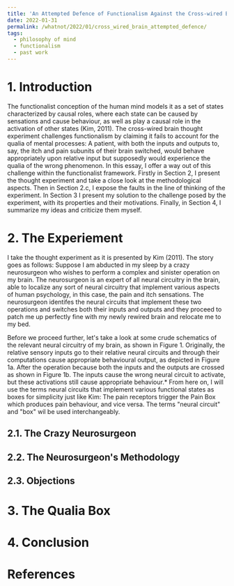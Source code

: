 ```yaml
---
title: 'An Attempted Defence of Functionalism Against the Cross-wired Brain Thought Experiment'
date: 2022-01-31
permalink: /whatnot/2022/01/cross_wired_brain_attempted_defence/
tags:
  - philosophy of mind
  - functionalism
  - past work
---
```


# 1. Introduction

The functionalist conception of the human mind models it as a set of states characterized by causal roles, where each state can be caused by sensations and cause behaviour, as well as play a causal role in the activation of other states (Kim, 2011). The cross-wired brain thought experiment challenges functionalism by claiming it fails to account for the qualia of mental processes: A patient, with both the inputs and outputs to, say, the itch and pain subunits of their brain switched, would behave appropriately upon relative input but supposedly would experience the qualia of the wrong phenomenon. In this essay, I offer a way out of this challenge within the functionalist framework. Firstly in Section 2, I present the thought experiment and take a close look at the methodological aspects. Then in Section 2.c, I expose the faults in the line of thinking of the experiment. In Section 3 I present my solution to the challenge posed by the experiment, with its properties and their motivations. Finally, in Section 4, I summarize my ideas and criticize them myself.

# 2. The Experiement

I take the thought experiment as it is presented by Kim (2011). The story goes as follows: Suppose I am abducted in my sleep by a crazy neurosurgeon who wishes to perform a complex and sinister
operation on my brain. The neurosurgeon is an expert of all neural circuitry in the brain, able to localize any sort of neural circuitry that implement various aspects of human psychology, in this case,
the pain and itch sensations. The neurosurgeon identifes the neural circuits that implement these two operations and switches both their inputs and outputs and they proceed to patch me up perfectly fine
with my newly rewired brain and relocate me to my bed.

Before we proceed further, let's take a look at some crude schematics of the relevant neural circuitry of my brain, as shown in Figure 1. Originally, the relative sensory inputs go to their relative neural circuits and through their computations cause appropriate behavioural output, as depicted in Figure 1a. After the operation because both the inputs and the outputs are crossed as shown in Figure 1b. The inputs cause the wrong neural circuit to activate, but these activations still cause appropriate behaviour.* From here on, I will use the terms neural circuits that implement various functional states as boxes for simplicity just like Kim: The pain receptors trigger the Pain Box which produces pain behaviour, and vice versa. The terms "neural circuit" and "box" wil be used interchangeably.

## 2.1. The Crazy Neurosurgeon

## 2.2. The Neurosurgeon's Methodology

## 2.3. Objections

# 3. The Qualia Box

# 4. Conclusion

# References